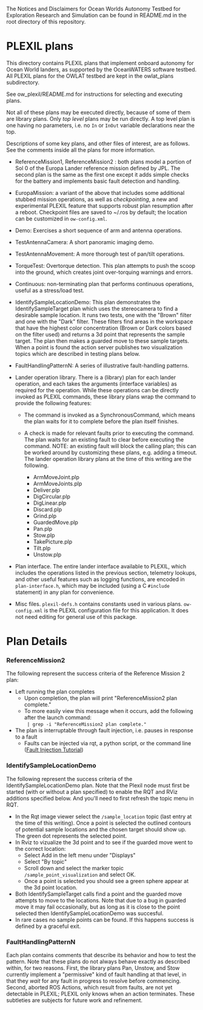 The Notices and Disclaimers for Ocean Worlds Autonomy Testbed for Exploration
Research and Simulation can be found in README.md in the root directory of
this repository.

PLEXIL plans
============

This directory contains PLEXIL plans that implement onboard autonomy for Ocean
World landers, as supported by the OceanWATERS software testbed. All PLEXIL
plans for the OWLAT testbed are kept in the owlat_plans subdirectory.

See ow_plexil/README.md for instructions for selecting and executing plans.

Not all of these plans may be executed directly, because of some of them are
library plans.  Only _top level_ plans may be run directly.  A top level plan is
one having no parameters, i.e. no `In` or `InOut` variable declarations near the
top.

Descriptions of some key plans, and other files of interest, are as follows.
See the comments inside all the plans for more information.

* ReferenceMission1, ReferenceMission2 : both plans model a portion of
  Sol 0 of the Europa Lander reference mission defined by JPL.  The
  second plan is the same as the first one except it adds simple
  checks for the battery and implements basic fault detection and
  handling.

* EuropaMission: a variant of the above that includes some additional
  stubbed mission operations, as well as _checkpointing_, a new and
  experimental PLEXIL feature that supports robust plan resumption
  after a reboot.  Checkpoint files are saved to ~/.ros by default;
  the location can be customized in `ow-config.xml`.

* Demo: Exercises a short sequence of arm and antenna operations.

* TestAntennaCamera: A short panoramic imaging demo.

* TestAntennaMovement: A more thorough test of pan/tilt operations.

* TorqueTest: Overtorque detection.  This plan attempts to push the
  scoop into the ground, which creates joint over-torquing warnings
  and errors.

* Continuous: non-terminating plan that performs continuous operations, useful
  as a stress/load test.

* IdentifySampleLocationDemo: This plan demonstrates the
  IdentifySampleTarget plan which uses the stereocamera to find a
  desirable sample location. It runs two tests, one with the "Brown"
  filter and one with the "Dark" filter. These filters find areas in
  the workspace that have the highest color concentration (Brown or
  Dark colors based on the filter used) and returns a 3d point that
  represents the sample target.  The plan then makes a guarded move to
  these sample targets. When a point is found the action server
  publishes two visualization topics which are described in testing
  plans below.

* FaultHandlingPatternN: A series of illustrative fault-handling patterns.

* Lander operation library.  There is a (library) plan for each lander
  operation, and each takes the arguments (interface variables) as
  required for the operation.  While these operations can be directly
  invoked as PLEXIL commands, these library plans wrap the command to
  provide the following features:

  - The command is invoked as a SynchronousCommand, which means the
    plan waits for it to complete before the plan itself finishes.

  - A check is made for relevant faults prior to executing the
    command.  The plan waits for an existing fault to clear before
    executing the command.  NOTE: an existing fault will block the
    calling plan; this can be worked around by customizing these
    plans, e.g. adding a timeout.  The lander operation library plans
    at the time of this writing are the following.

    - ArmMoveJoint.plp
    - ArmMoveJoints.plp
    - Deliver.plp
    - DigCircular.plp
    - DigLinear.plp
    - Discard.plp
    - Grind.plp
    - GuardedMove.plp
    - Pan.plp
    - Stow.plp
    - TakePicture.plp
    - Tilt.plp
    - Unstow.plp

* Plan interface.  The entire lander interface available to PLEXIL,
  which includes the operations listed in the previous section,
  telemetry lookups, and other useful features such as logging
  functions, are encoded in `plan-interface.h`, which may be included
  (using a C `#include` statement) in any plan for convenience.

* Misc files.  `plexil-defs.h` contains constants used in various
  plans.  `ow-config.xml` is the PLEXIL configuration file for this
  application.  It does not need editing for general use of this
  package.


Plan Details
============

### ReferenceMission2 ###

The following represent the success criteria of the Reference Mission 2 plan:
- Left running the plan completes
	- Upon completion, the plan will print "ReferenceMission2 plan
	complete."
	- To more easily view this message when it occurs, add the following
 	after the launch command:<br/>
	` | grep -i "ReferenceMission2 plan complete."`
- The plan is interruptable through fault injection, i.e. pauses in
response to a fault
	- Faults can be injected via rqt, a python script, or the command line
 ([Fault Injection Tutorial](https://github.com/nasa/ow_simulator/blob/master/ow_faults_injection/README.md))


### IdentifySampleLocationDemo ###

The following represent the success criteria of the IdentifySampleLocationDemo
plan.  Note that the Plexil node must first be started (with or without a plan
specified) to enable the RQT and RViz additions specified below.  And you'll
need to first refresh the topic menu in RQT.
- In the Rqt image viewer select the `/sample_location` topic (last entry at the
  time of this writing).  Once a point is selected the outlined contours of
  potential sample locations and the chosen target should show up.  The green
  dot represents the selected point.
- In Rviz to vizualize the 3d point and to see if the guarded move went to the
  correct location:
  - Select Add in the left menu under "Displays"
  - Select "By topic"
  - Scroll down and select the marker topic `/sample_point_visualization` and
    select OK.
  - Once a point is selected you should see a green sphere appear at the 3d
    point location.
- Both IdentifySampleTarget calls find a point and the guarded move attempts to
  move to the locations. Note that due to a bug in guarded move it may fail
  occasionally, but as long as it is close to the point selected then
  IdentifySampleLocationDemo was succesful.
- In rare cases no sample points can be found. If this happens success is
  defined by a graceful exit.

### FaultHandlingPatternN ###

Each plan contains comments that describe its behavior and how to test
the pattern.  Note that these plans do not always behave exactly as
described within, for two reasons.  First, the library plans Pan,
Unstow, and Stow currently implement a "permissive" kind of fault
handling at that level, in that they _wait_ for any fault in progress
to resolve before commencing.  Second, aborted ROS Actions, which
result from faults, are not yet detectable in PLEXIL; PLEXIL only
knows when an action terminates.  These subtleties are subjects for
future work and refinement.
